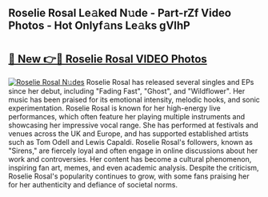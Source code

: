 ## Roselie Rosal Le𝚊ked N𝚞de - Part-rZf Video Photos - Hot Onlyf𝚊ns Le𝚊ks gVIhP

# <h2><a href="http://ab76993.deff.icu/?id=Roselie+Rosal">🔗 New 👉🔴 Roselie Rosal VIDEO Photos</a></h2>

[![Roselie Rosal N𝚞des](https://i.imgur.com/rIISA9y.gif)](http://ab76993.deff.icu/?id=Roselie+Rosal)
Roselie Rosal has released several singles and EPs since her debut, including "Fading Fast", "Ghost", and "Wildflower". Her music has been praised for its emotional intensity, melodic hooks, and sonic experimentation. Roselie Rosal is known for her high-energy live performances, which often feature her playing multiple instruments and showcasing her impressive vocal range. She has performed at festivals and venues across the UK and Europe, and has supported established artists such as Tom Odell and Lewis Capaldi. Roselie Rosal's followers, known as "Sirens," are fiercely loyal and often engage in online discussions about her work and controversies. Her content has become a cultural phenomenon, inspiring fan art, memes, and even academic analysis. Despite the criticism, Roselie Rosal's popularity continues to grow, with some fans praising her for her authenticity and defiance of societal norms.
